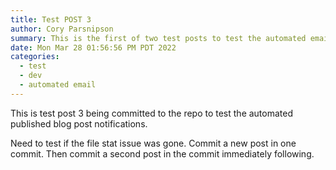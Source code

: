 ```yaml
---
title: Test POST 3
author: Cory Parsnipson
summary: This is the first of two test posts to test the automated email blog post notification system.
date: Mon Mar 28 01:56:56 PM PDT 2022
categories:
  - test
  - dev
  - automated email
---
```


This is test post 3 being committed to the repo to test the automated published blog post notifications.

Need to test if the file stat issue was gone. Commit a new post in one commit. Then commit a second post in the commit immediately following.
